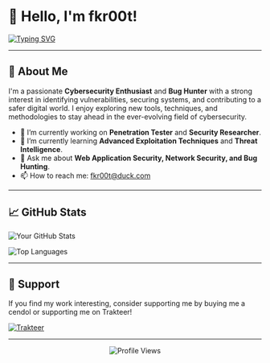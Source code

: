 # 👋 Hello, I'm fkr00t!

[![Typing SVG](https://readme-typing-svg.demolab.com?font=Fira+Code&pause=1000&color=00FF00&width=435&lines=Welcome+to+my+GitHub+Profile!;Cybersecurity+Enthusiast;Bug+Hunter;Penetration+Tester)](https://git.io/typing-svg)

---

## 🚀 About Me

I'm a passionate **Cybersecurity Enthusiast** and **Bug Hunter** with a strong interest in identifying vulnerabilities, securing systems, and contributing to a safer digital world. I enjoy exploring new tools, techniques, and methodologies to stay ahead in the ever-evolving field of cybersecurity.

- 🔭 I’m currently working on **Penetration Tester** and **Security Researcher**.
- 🌱 I’m currently learning **Advanced Exploitation Techniques** and **Threat Intelligence**.
- 💬 Ask me about **Web Application Security, Network Security, and Bug Hunting**.
- 📫 How to reach me: [fkr00t@duck.com](mailto:fkr00t@duck.com)

---


## 📈 GitHub Stats

![Your GitHub Stats](https://github-readme-stats.vercel.app/api?username=fkr00t&show_icons=true&theme=radical)

![Top Languages](https://github-readme-stats.vercel.app/api/top-langs/?username=fkr00t&layout=compact&theme=radical)

---


## 🌟 Support

If you find my work interesting, consider supporting me by buying me a cendol or supporting me on Trakteer!

[![Trakteer](https://img.shields.io/badge/-Trakteer-FF5E5E?style=flat-square&logo=ko-fi&logoColor=white)](https://trakteer.id/fkr00t)

---

<p align="center">
  <img src="https://komarev.com/ghpvc/?username=fkr00t&label=Profile%20Views&color=blue&style=flat-square" alt="Profile Views" />
</p>
